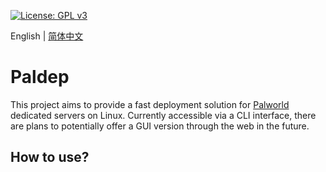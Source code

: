 [![License: GPL v3](https://img.shields.io/badge/License-GPLv3-blue.svg)](https://www.gnu.org/licenses/gpl-3.0) 

English | [简体中文](https://github.com/sht2017/MCBE-Fast-deploy-server-on-linux/blob/master/README-zh.md)

Paldep
=====
This project aims to provide a fast deployment solution for [Palworld](https://store.steampowered.com/app/1623730) dedicated servers on Linux. Currently accessible via a CLI interface, there are plans to potentially offer a GUI version through the web in the future.


## How to use?
